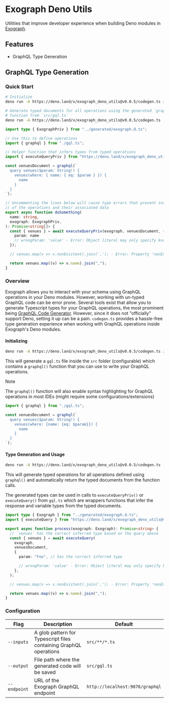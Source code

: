 # Exograph Deno Utils

Utilities that improve developer experience when building Deno modules in [Exograph](https://exograph.dev/).

## Features
- GraphQL Type Generation

## GraphQL Type Generation

### Quick Start
```sh
# Initialize
deno run -A https://deno.land/x/exograph_deno_utils@v0.0.5/codegen.ts init

# Generate typed documents for all operations using the generated `graphql()`
# function from `src/gql.ts`
deno run -A https://deno.land/x/exograph_deno_utils@v0.0.5/codegen.ts
```

```ts
import type { ExographPriv } from "../generated/exograph.d.ts";

// Use this to define operations
import { graphql } from "./gql.ts";

// Helper function that infers types from typed operations
import { executeQueryPriv } from "https://deno.land/x/exograph_deno_utils@v0.0.5/mod.ts";

const venuesDocument = graphql(`
  query venues($param: String!) {
    venues(where: { name: { eq: $param } }) {
      name
    }
  }
`);

// Uncommenting the lines below will cause type errors that prevent incorrect usage
// of the operations and their associated data
export async function doSomething(
  name: string,
  exograph: ExographPriv,
): Promise<string[]> {
  const { venues } = await executeQueryPriv(exograph, venuesDocument, {
    param: name
    // wrongParam: 'value' - Error: Object literal may only specify known properties
  });

  // venues.map(v => v.nonExistent).join(','); - Error: Property 'nonExistent' does not exist

  return venues.map((v) => v.name).join(",");
}
```

### Overview

Exograph allows you to interact with your schema using GraphQL operations in your Deno modules. However, working with un-typed GraphQL code can be error prone. Several tools exist that allow you to generate Typescript types for your GraphQL operations, the most prominent being [GraphQL Code Generator](https://the-guild.dev/graphql/codegen). However, since it does not "officially" support Deno, setting it up can be a pain. `codegen.ts` provides a hassle-free type generation experience when working with GraphQL operations inside Exograph's Deno modules.

#### Initializing

```sh
deno run -A https://deno.land/x/exograph_deno_utils@v0.0.5/codegen.ts init
```

This will generate a `gql.ts` file inside the `src` folder (configurable) which contains a `graphql()` function that you can use to write your GraphQL operations.

> [!NOTE]
> The `graphql()` function will also enable syntax highlighting for GraphQL operations in most IDEs (might require some configurations/extensions)

```ts
import { graphql } from "./gql.ts";

const venuesDocument = graphql(`
  query venues($param: String!) {
    venues(where: {name: {eq: $param}}) {
      name
    }
  }
`);
```

#### Type Generation and Usage

```sh
deno run -A https://deno.land/x/exograph_deno_utils@v0.0.5/codegen.ts
```

This will generate typed operations for all operations defined using `graphql()` and automatically return the typed documents from the function calls.

The generated types can be used in calls to `executeQueryPriv()` or `executeQuery()` from `gql.ts` which are wrappers functions that infer the response and variable types from the typed documents.

```ts
import type { Exograph } from "../generated/exograph.d.ts";
import { executeQuery } from "https://deno.land/x/exograph_deno_utils@v0.0.5/mod.ts";

export async function process(exograph: Exograph): Promise<string> {
  // `venues` has the correct inferred type based on the query above
  const { venues } = await executeQuery(
    exograph,
    venuesDocument,
    {
      param: "Foo", // has the correct inferred type

      // wrongParam: 'value' - Error: Object literal may only specify known properties
    },
  );

  // venues.map(v => v.nonExistent).join(','); - Error: Property 'nonExistent' does not exist

  return venues.map((v) => v.name).join(",");
}
```

### Configuration

| Flag         | Description                                                       | Default                         |
| ------------ | ----------------------------------------------------------------- | ------------------------------- |
| `--inputs`   | A glob pattern for Typescript files containing GraphQL operations | `src/**/*.ts`                   |
| `--output`   | File path where the generated code will be saved                  | `src/gql.ts`                    |
| `--endpoint` | URL of the Exograph GraphQL endpoint                              | `http://localhost:9876/graphql` |
